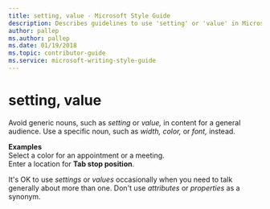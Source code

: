 ```yaml
---
title: setting, value - Microsoft Style Guide
description: Describes guidelines to use 'setting' or 'value' in Microsoft documents, and provides alternate usage.
author: pallep
ms.author: pallep
ms.date: 01/19/2018
ms.topic: contributor-guide
ms.service: microsoft-writing-style-guide
---
```


# setting, value

Avoid generic nouns, such as *setting* or *value,* in content for a general audience. Use a specific noun, such as *width, color,* or *font,* instead.

**Examples**  
Select a color for an appointment or a meeting.   
Enter a location for **Tab stop position**.

It's OK to use *settings* or *values* occasionally when you need to talk generally about more than one. Don't use *attributes* or *properties* as a synonym.
